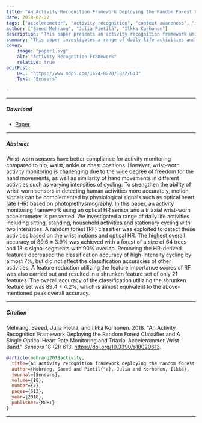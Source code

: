 ```yaml
---
title: "An Activity Recognition Framework Deploying the Random Forest Classifier and A Single Optical Heart Rate Monitoring and Triaxial Accelerometer Wrist-Band"
date: 2018-02-22
tags: ["accelerometer", "activity recognition", "context awareness", "machine learning", "photoplethysmography", "random forest", "wrist-worn sensors"]
author: ["Saeed Mehrang", "Julia Pietilä", "Ilkka Korhonen"]
description: "This paper presents an activity recognition framework using a single optical heart rate monitoring and triaxial accelerometer wrist-band."
summary: "This paper investigates a range of daily life activities and uses a random forest classifier to detect them based on wrist motions and optical heart rate. The highest accuracy was achieved with a forest of 64 trees and 13-s signal segments."
cover:
    image: "paper1.svg"
    alt: "Activity Recognition Framework"
    relative: true
editPost:
    URL: "https://www.mdpi.com/1424-8220/18/2/613"
    Text: "Sensors"

---
```


---

##### Download

+ [Paper](https://www.mdpi.com/1424-8220/18/2/613/pdf)

---

##### Abstract

Wrist-worn sensors have better compliance for activity monitoring compared to hip, waist, ankle or chest positions. However, wrist-worn activity monitoring is challenging due to the wide degree of freedom for the hand movements, as well as similarity of hand movements in different activities such as varying intensities of cycling. To strengthen the ability of wrist-worn sensors in detecting human activities more accurately, motion signals can be complemented by physiological signals such as optical heart rate (HR) based on photoplethysmography. In this paper, an activity monitoring framework using an optical HR sensor and a triaxial wrist-worn accelerometer is presented. We investigated a range of daily life activities including sitting, standing, household activities and stationary cycling with two intensities. A random forest (RF) classifier was exploited to detect these activities based on the wrist motions and optical HR. The highest overall accuracy of 89.6 ± 3.9% was achieved with a forest of a size of 64 trees and 13-s signal segments with 90% overlap. Removing the HR-derived features decreased the classification accuracy of high-intensity cycling by almost 7%, but did not affect the classification accuracies of other activities. A feature reduction utilizing the feature importance scores of RF was also carried out and resulted in a shrunken feature set of only 21 features. The overall accuracy of the classification utilizing the shrunken feature set was 89.4 ± 4.2%, which is almost equivalent to the above-mentioned peak overall accuracy.

---

##### Citation

Mehrang, Saeed, Julia Pietilä, and Ilkka Korhonen. 2018. "An Activity Recognition Framework Deploying the Random Forest Classifier and A Single Optical Heart Rate Monitoring and Triaxial Accelerometer Wrist-Band." *Sensors* 18 (2): 613. https://doi.org/10.3390/s18020613.

```BibTeX
@article{mehrang2018activity,
  title={An activity recognition framework deploying the random forest classifier and a single optical heart rate monitoring and triaxial accelerometer wrist-band},
  author={Mehrang, Saeed and Pietil{"a}, Julia and Korhonen, Ilkka},
  journal={Sensors},
  volume={18},
  number={2},
  pages={613},
  year={2018},
  publisher={MDPI}
}
```

---

```
